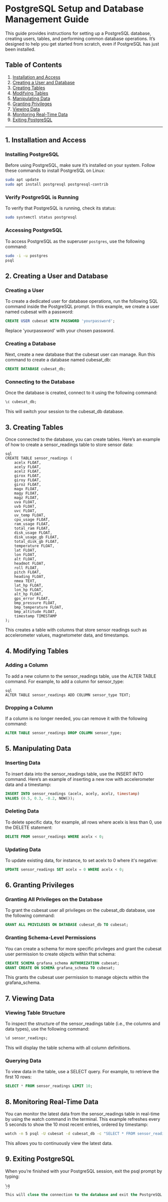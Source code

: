# PostgreSQL Setup and Database Management Guide

This guide provides instructions for setting up a PostgreSQL database, creating users, tables, and performing common database operations. It’s designed to help you get started from scratch, even if PostgreSQL has just been installed.

## Table of Contents
1. [Installation and Access](#1-installation-and-access)
2. [Creating a User and Database](#2-creating-a-user-and-database)
3. [Creating Tables](#3-creating-tables)
4. [Modifying Tables](#4-modifying-tables)
5. [Manipulating Data](#5-manipulating-data)
6. [Granting Privileges](#6-granting-privileges)
7. [Viewing Data](#7-viewing-data)
8. [Monitoring Real-Time Data](#8-monitoring-real-time-data)
9. [Exiting PostgreSQL](#9-exiting-postgresql)

---

## 1. Installation and Access

### Installing PostgreSQL
Before using PostgreSQL, make sure it’s installed on your system. Follow these commands to install PostgreSQL on Linux:

```bash
sudo apt update
sudo apt install postgresql postgresql-contrib
```

### Verify PostgreSQL is Running
To verify that PostgreSQL is running, check its status:

```bash
sudo systemctl status postgresql
```

### Accessing PostgreSQL
To access PostgreSQL as the superuser `postgres`, use the following command:

```bash
sudo -i -u postgres
psql
```

## 2. Creating a User and Database

### Creating a User
To create a dedicated user for database operations, run the following SQL command inside the PostgreSQL prompt. In this example, we create a user named cubesat with a password:

```sql
CREATE USER cubesat WITH PASSWORD 'yourpassword';
```
Replace 'yourpassword' with your chosen password.

### Creating a Database
Next, create a new database that the cubesat user can manage. Run this command to create a database named cubesat_db:

```sql
CREATE DATABASE cubesat_db;
```
### Connecting to the Database
Once the database is created, connect to it using the following command:
```sql
\c cubesat_db;
```
This will switch your session to the cubesat_db database.

## 3. Creating Tables

Once connected to the database, you can create tables. Here’s an example of how to create a sensor_readings table to store sensor data:
```
sql
CREATE TABLE sensor_readings (
    acelx FLOAT,
    acely FLOAT,
    acelz FLOAT,
    girox FLOAT,
    giroy FLOAT,
    giroz FLOAT,
    magx FLOAT,
    magy FLOAT,
    magz FLOAT,
    uva FLOAT,
    uvb FLOAT,
    uvc FLOAT,
    uv_temp FLOAT,
    cpu_usage FLOAT,
    ram_usage FLOAT,
    total_ram FLOAT,
    disk_usage FLOAT,
    disk_usage_gb FLOAT,
    total_disk_gb FLOAT,
    temperature FLOAT,
    lat FLOAT,
    lon FLOAT,
    alt FLOAT,
    headmot FLOAT,
    roll FLOAT,
    pitch FLOAT,
    heading FLOAT,
    nmea TEXT,
    lat_hp FLOAT,
    lon_hp FLOAT,
    alt_hp FLOAT,
    gps_error FLOAT,
    bmp_pressure FLOAT,
    bmp_temperature FLOAT,
    bmp_altitude FLOAT,
    timestamp TIMESTAMP
);
```
This creates a table with columns that store sensor readings such as accelerometer values, magnetometer data, and timestamps.

## 4. Modifying Tables

### Adding a Column
To add a new column to the sensor_readings table, use the ALTER TABLE command. For example, to add a column for sensor_type:
```
sql
ALTER TABLE sensor_readings ADD COLUMN sensor_type TEXT;
```
### Dropping a Column
If a column is no longer needed, you can remove it with the following command:
```sql
ALTER TABLE sensor_readings DROP COLUMN sensor_type;
```

## 5. Manipulating Data

### Inserting Data
To insert data into the sensor_readings table, use the INSERT INTO command. Here’s an example of inserting a new row with accelerometer data and a timestamp:

```sql
INSERT INTO sensor_readings (acelx, acely, acelz, timestamp) 
VALUES (0.5, 0.3, -0.2, NOW());
```

### Deleting Data
To delete specific data, for example, all rows where acelx is less than 0, use the DELETE statement:
```sql
DELETE FROM sensor_readings WHERE acelx < 0;
```
### Updating Data
To update existing data, for instance, to set acelx to 0 where it's negative:
```sql
UPDATE sensor_readings SET acelx = 0 WHERE acelx < 0;
```

## 6. Granting Privileges

### Granting All Privileges on the Database
To grant the cubesat user all privileges on the cubesat_db database, use the following command:
```sql
GRANT ALL PRIVILEGES ON DATABASE cubesat_db TO cubesat;
```

### Granting Schema-Level Permissions
You can create a schema for more specific privileges and grant the cubesat user permission to create objects within that schema:
```sql
CREATE SCHEMA grafana_schema AUTHORIZATION cubesat;
GRANT CREATE ON SCHEMA grafana_schema TO cubesat;
```
This grants the cubesat user permission to manage objects within the grafana_schema.

## 7. Viewing Data

### Viewing Table Structure
To inspect the structure of the sensor_readings table (i.e., the columns and data types), use the following command:
```sql
\d sensor_readings;
```
This will display the table schema with all column definitions.

### Querying Data
To view data in the table, use a SELECT query. For example, to retrieve the first 10 rows:
```sql
SELECT * FROM sensor_readings LIMIT 10;
```

## 8. Monitoring Real-Time Data

You can monitor the latest data from the sensor_readings table in real-time by using the watch command in the terminal. This example refreshes every 5 seconds to show the 10 most recent entries, ordered by timestamp:

```bash
watch -n 5 psql -U cubesat -d cubesat_db -c "SELECT * FROM sensor_readings ORDER BY timestamp DESC LIMIT 10;"
```
This allows you to continuously view the latest data.

## 9. Exiting PostgreSQL

When you’re finished with your PostgreSQL session, exit the psql prompt by typing:
```sql
\q
``
This will close the connection to the database and exit the PostgreSQL environment.